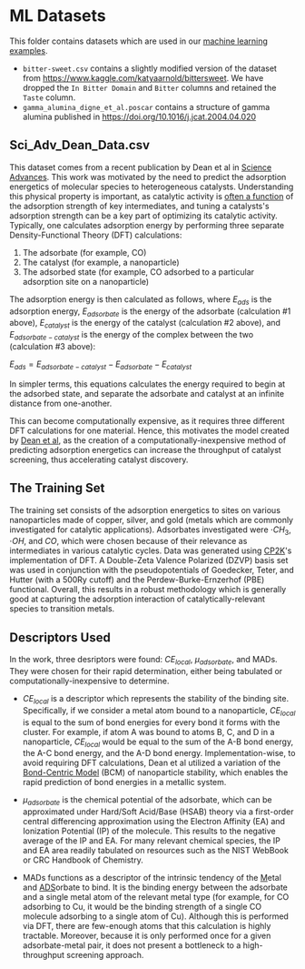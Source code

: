 # ML Datasets

This folder contains datasets which are used in our [machine learning examples](../machine_learning).

- `bitter-sweet.csv` contains a slightly modified version of the dataset from
  https://www.kaggle.com/katyaarnold/bittersweet. We have dropped the `In Bitter Domain` and `Bitter` columns and
  retained the `Taste` column.
- `gamma_alumina_digne_et_al.poscar` contains a structure of gamma alumina published in https://doi.org/10.1016/j.jcat.2004.04.020

## Sci_Adv_Dean_Data.csv

This dataset comes from a recent publication by Dean et al in [Science Advances](https://advances.sciencemag.org/content/5/9/eaax5101.abstract). This work was motivated by the need to predict the adsorption energetics of molecular species to heterogeneous catalysts. Understanding this physical property is important, as catalytic activity is [often a function](https://en.wikipedia.org/wiki/Sabatier_principle) of the adsorption strength of key intermediates, and tuning a catalysts's adsorption strength can be a key part of optimizing its catalytic activity. Typically, one calculates adsorption energy by performing three separate Density-Functional Theory (DFT) calculations:

1. The adsorbate (for example, CO)
2. The catalyst (for example, a nanoparticle)
3. The adsorbed state (for example, CO adsorbed to a particular adsorption site on a nanoparticle)

The adsorption energy is then calculated as follows, where $E_{ads}$ is the adsorption energy, $E_{adsorbate}$ is the energy of the adsorbate (calculation #1 above), $E_{catalyst}$ is the energy of the catalyst (calculation #2 above), and $E_{adsorbate-catalyst}$ is the energy of the complex between the two (calculation #3 above):

$E_{ads} = E_{adsorbate-catalyst} - E_{adsorbate} - E_{catalyst}$

In simpler terms, this equations calculates the energy required to begin at the adsorbed state, and separate the adsorbate and catalyst at an infinite distance from one-another.

This can become computationally expensive, as it requires three different DFT calculations for one material. Hence, this motivates the model created by [Dean et al](https://advances.sciencemag.org/content/5/9/eaax5101.abstract), as the creation of a computationally-inexpensive method of predicting adsorption energetics can increase the throughput of catalyst screening, thus accelerating catalyst discovery.

## The Training Set

The training set consists of the adsorption energetics to sites on various nanoparticles made of copper, silver, and gold (metals which are commonly investigated for catalytic applications). Adsorbates investigated were $\cdot{CH_3}$, $\cdot{OH}$, and $CO$, which were chosen because of their relevance as intermediates in various catalytic cycles. Data was generated using [CP2K](https://www.cp2k.org/)'s implementation of DFT. A Double-Zeta Valence Polarized (DZVP) basis set was used in conjunction with the pseudopotentials of Goedecker, Teter, and Hutter (with a 500Ry cutoff) and the Perdew-Burke-Ernzerhof (PBE) functional. Overall, this results in a robust methodology which is generally good at capturing the adsorption interaction of catalytically-relevant species to transition metals.

## Descriptors Used

In the work, three desriptors were found: $CE_{local}$, $\mu_{adsorbate}$, and MADs. They were chosen for their rapid determination, either being tabulated or computationally-inexpensive to determine.

- $CE_{local}$ is a descriptor which represents the stability of the binding site. Specifically, if we consider a metal atom bound to a nanoparticle, $CE_{local}$ is equal to the sum of bond energies for every bond it forms with the cluster. For example, if atom A was bound to atoms B, C, and D in a nanoparticle, $CE_{local}$ would be equal to the sum of the A-B bond energy, the A-C bond energy, and the A-D bond energy. Implementation-wise, to avoid requiring DFT calculations, Dean et al utilized a variation of the [Bond-Centric Model](https://pubs.acs.org/doi/abs/10.1021/acs.nanolett.8b00670) (BCM) of nanoparticle stability, which enables the rapid prediction of bond energies in a metallic system.

- $\mu_{adsorbate}$ is the chemical potential of the adsorbate, which can be approximated under Hard/Soft Acid/Base (HSAB) theory via a first-order central differencing approximation using the Electron Affinity (EA) and Ionization Potential (IP) of the molecule. This results to the negative average of the IP and EA. For many relevant chemical species, the IP and EA area readily tabulated on resources such as the NIST WebBook or CRC Handbook of Chemistry.

- MADs functions as a descriptor of the intrinsic tendency of the <u>M</u>etal and <u>ADS</u>orbate to bind. It is the binding energy between the adsorbate and a single metal atom of the relevant metal type (for example, for CO adsorbing to Cu, it would be the binding strength of a single CO molecule adsorbing to a single atom of Cu). Although this is performed via DFT, there are few-enough atoms that this calculation is highly tractable. Moreover, because it is only performed once for a given adsorbate-metal pair, it does not present a bottleneck to a high-throughput screening approach.
